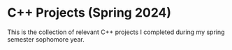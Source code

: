 # C++ Projects (Spring 2024)
This is the collection of relevant C++ projects I completed during my spring semester sophomore year. 
 
